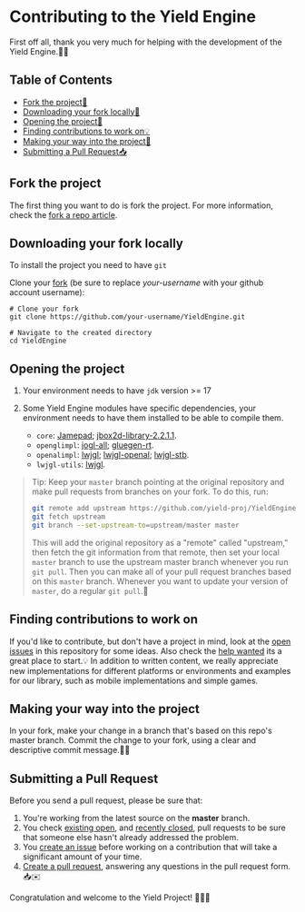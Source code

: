 # Contributing to the Yield Engine

First off all, thank you very much for helping with the development of the Yield Engine.🚀✨

## Table of Contents

- [Fork the project🍴](#fork-the-project)
- [Downloading your fork locally🔽](#downloading-your-fork-locally)
- [Opening the project📂](#opening-the-project)
- [Finding contributions to work on💡](#finding-contributions-to-work-on)
- [Making your way into the project🚧](#making-your-way-into-the-project)
- [Submitting a Pull Request📥](#submitting-a-pull-request)

## Fork the project

The first thing you want to do is fork the project. For more information, check the [fork a repo article](https://help.github.com/articles/fork-a-repo/).


## Downloading your fork locally

To install the project you need to have `git`

Clone your [fork](#fork-the-project) (be sure to replace *your-username* with your github account username):

    # Clone your fork
    git clone https://github.com/your-username/YieldEngine.git

    # Navigate to the created directory
    cd YieldEngine

## Opening the project

1.  Your environment needs to have `jdk` version >= 17

2.  Some Yield Engine modules have specific dependencies, your environment needs to have them installed to be able to compile them.
     - `core`: [Jamepad](https://github.com/williamahartman/Jamepad); [jbox2d-library-2.2.1.1](http://www.jbox2d.org/).
     - `openglimpl`: [jogl-all](https://jogamp.org/jogl/www/); [gluegen-rt](https://jogamp.org/gluegen/www/).
     - `openalimpl`: [lwjgl](https://www.lwjgl.org/); [lwjgl-openal](https://www.lwjgl.org/); [lwjgl-stb](https://www.lwjgl.org/).
     - `lwjgl-utils`: [lwjgl](https://www.lwjgl.org/).

> Tip: Keep your `master` branch pointing at the original repository and make
> pull requests from branches on your fork. To do this, run:
>
> ```sh
> git remote add upstream https://github.com/yield-proj/YieldEngine.git
> git fetch upstream
> git branch --set-upstream-to=upstream/master master
> ```
>
> This will add the original repository as a "remote" called "upstream," then
> fetch the git information from that remote, then set your local `master`
> branch to use the upstream master branch whenever you run `git pull`. Then you
> can make all of your pull request branches based on this `master` branch.
> Whenever you want to update your version of `master`, do a regular `git pull`.🔄

## Finding contributions to work on

If you'd like to contribute, but don't have a project in mind, look at the [open issues](https://github.com/yield-proj/YieldEngine/issues) in this repository for some ideas. Also check the [help wanted](https://github.com/yield-proj/YieldEngine/labels/help%20wanted) its a great place to start.💡
In addition to written content, we really appreciate new implementations for different platforms or environments and examples for our library, such as mobile implementations and simple games.

## Making your way into the project

In your fork, make your change in a branch that's based on this repo's master branch.
Commit the change to your fork, using a clear and descriptive commit message.🔨🔧

## Submitting a Pull Request

Before you send a pull request, please be sure that:

1. You're working from the latest source on the **master** branch.
2. You check [existing open](https://github.com/yield-proj/YieldEngine/pulls), and [recently closed](https://github.com/yield-proj/YieldEngine/pulls?q=is%3Apr+is%3Aclosed), pull requests to be sure that someone else hasn't already addressed the problem.
3. You [create an issue](https://github.com/awsdocs/amazon-lightsail-developer-guide/issues/new) before working on a contribution that will take a significant amount of your time.
4. [Create a pull request](https://help.github.com/articles/creating-a-pull-request-from-a-fork/), answering any questions in the pull request form.📥✉️




Congratulation and welcome to the Yield Project! 🥳🥳🥳
